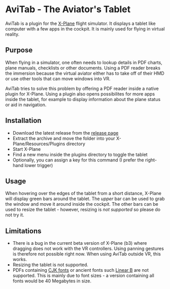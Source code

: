# AviTab - The Aviator's Tablet

AviTab is a plugin for the [X-Plane](http://www.x-plane.com/) flight simulator.
It displays a tablet like computer with a few apps in the cockpit. It is mainly
used for flying in virtual reality.

## Purpose
When flying in a simulator, one often needs to lookup details in PDF charts, plane manuals,
checklists or other documents. Using a PDF reader breaks the immersion because the virtual aviator
either has to take off of their HMD or use other tools that can move windows into VR.

AviTab tries to solve this problem by offering a PDF reader inside a native plugin for X-Plane.
Using a plugin also opens possibilites for more apps inside the tablet, for example to display information
about the plane status or aid in navigation.

## Installation

* Download the latest release from the [release page](/fpw/avitab/releases/latest)
* Extract the archive and move the folder into your X-Plane/Resources/Plugins directory
* Start X-Plane
* Find a new menu inside the plugins directory to toggle the tablet
* Optionally, you can assign a key for this command (I prefer the right-hand lower trigger)

## Usage
When hovering over the edges of the tablet from a short distance, X-Plane will display green bars around the tablet.
The _upper_ bar can be used to grab the window and move it around inside the cockpit. The other bars can be used to
resize the tablet - however, resizing is _not supported_ so please do not try it.

## Limitations

* There is a bug in the current beta version of X-Plane (b3) where dragging does not work with the VR controllers.
  Using panning gestures is therefore not possible right now. When using AviTab outside VR, this works.
* Resizing the tablet is not supported.
* PDFs containing [CJK fonts](https://en.wikipedia.org/wiki/List_of_CJK_fonts)
  or ancient fonts such [Linear B](https://en.wikipedia.org/wiki/Linear_B) are not supported.
  This is mainly due to font sizes - a version containing all fonts would be 40 Megabytes in size.
